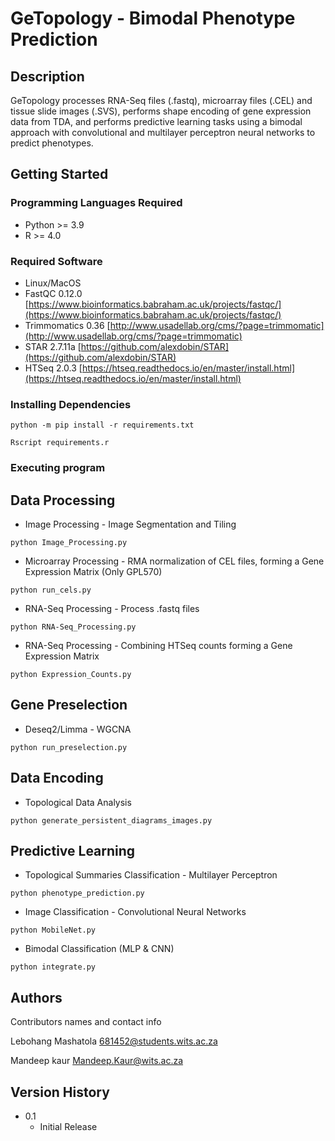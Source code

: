 # GeTopology - Bimodal Phenotype Prediction

## Description

GeTopology processes RNA-Seq files (.fastq), microarray files (.CEL) and tissue slide images (.SVS), performs shape encoding of gene expression data from TDA, and performs predictive learning tasks using a bimodal approach with convolutional and multilayer perceptron neural networks to predict phenotypes. 

## Getting Started

### Programming Languages Required

* Python >= 3.9 
* R >= 4.0

### Required Software

* Linux/MacOS
* FastQC 0.12.0 [https://www.bioinformatics.babraham.ac.uk/projects/fastqc/](https://www.bioinformatics.babraham.ac.uk/projects/fastqc/)
* Trimmomatics 0.36 [http://www.usadellab.org/cms/?page=trimmomatic](http://www.usadellab.org/cms/?page=trimmomatic)
* STAR 2.7.11a [https://github.com/alexdobin/STAR](https://github.com/alexdobin/STAR)
* HTSeq 2.0.3 [https://htseq.readthedocs.io/en/master/install.html](https://htseq.readthedocs.io/en/master/install.html)

### Installing Dependencies


```
python -m pip install -r requirements.txt
```

```
Rscript requirements.r
```

### Executing program
## Data Processing
* Image Processing - Image Segmentation and Tiling
```
python Image_Processing.py
```
* Microarray Processing - RMA normalization of CEL files, forming a Gene Expression Matrix (Only GPL570)
```
python run_cels.py
```

* RNA-Seq Processing - Process .fastq files
```
python RNA-Seq_Processing.py
```

* RNA-Seq Processing - Combining HTSeq counts forming a Gene Expression Matrix
```
python Expression_Counts.py
```
## Gene Preselection

* Deseq2/Limma - WGCNA
```
python run_preselection.py
```

## Data Encoding

* Topological Data Analysis
```
python generate_persistent_diagrams_images.py
```

## Predictive Learning 

* Topological Summaries Classification - Multilayer Perceptron
```
python phenotype_prediction.py
```

* Image Classification - Convolutional Neural Networks
```
python MobileNet.py
```

* Bimodal Classification (MLP & CNN)
```
python integrate.py
```

## Authors

Contributors names and contact info

Lebohang Mashatola  [681452@students.wits.ac.za](681452@students.wits.ac.za)

Mandeep kaur [Mandeep.Kaur@wits.ac.za](Mandeep.Kaur@wits.ac.za)

## Version History

* 0.1
    * Initial Release


